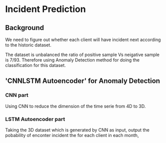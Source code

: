 # Incident Prediction
## Background
We need to figure out whether each client will have incident next according to the historic dataset. 

The dataset is unbalanced the ratio of positive sample Vs neigative sample is 7/93. Therefore using Anomaly Detection method for doing the classification for this dataset.
## 'CNNLSTM Autoencoder' for Anomaly Detection
### CNN part
Using CNN to reduce the dimension of the time serie from 4D to 3D.
### LSTM Autoencoder part
Taking the 3D dataset which is generated by CNN as input, output the pobability of enconter incident the for each client in each month,
